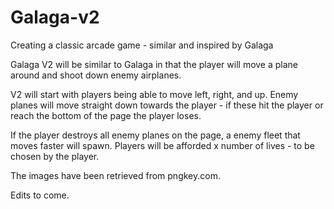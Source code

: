 # Galaga-v2
Creating a classic arcade game - similar and inspired by Galaga

Galaga V2 will be similar to Galaga in that the player will move a plane around and shoot down enemy airplanes.

V2 will start with players being able to move left, right, and up.  Enemy planes will move straight down towards the player - if these hit the player or reach the bottom of the page the player loses.

If the player destroys all enemy planes on the page, a enemy fleet that moves faster will spawn.  Players will be afforded x number of lives - to be chosen by the player.

The images have been retrieved from pngkey.com.

Edits to come.